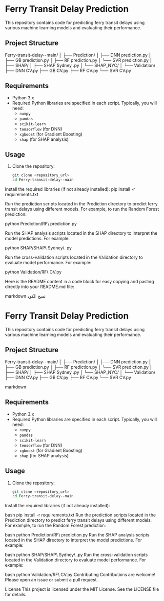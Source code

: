 # Ferry Transit Delay Prediction

This repository contains code for predicting ferry transit delays using various machine learning models and evaluating their performance.

## Project Structure

Ferry-transit-delay--main/
│
├── Prediction/
│ ├── DNN prediction.py
│ ├── GB prediction.py
│ ├── RF prediction.py
│ └── SVR prediction.py
│
├── SHAP/
│ ├── SHAP Sydney .py
│ └── SHAP_NYC/
│
└── Validation/
├── DNN CV.py
├── GB CV.py
├── RF CV.py
└── SVR CV.py


## Requirements

- Python 3.x
- Required Python libraries are specified in each script. Typically, you will need:
  - `numpy`
  - `pandas`
  - `scikit-learn`
  - `tensorflow` (for DNN)
  - `xgboost` (for Gradient Boosting)
  - `shap` (for SHAP analysis)

## Usage

1. Clone the repository:

   ```bash
   git clone <repository_url>
   cd Ferry-transit-delay--main

Install the required libraries (if not already installed):
pip install -r requirements.txt

Run the prediction scripts located in the Prediction directory to predict ferry transit delays using different models. For example, to run the Random Forest prediction:

python Prediction/RF\ prediction.py

Run the SHAP analysis scripts located in the SHAP directory to interpret the model predictions. For example:

python SHAP/SHAP\ Sydney\ .py

Run the cross-validation scripts located in the Validation directory to evaluate model performance. For example:

python Validation/RF\ CV.py


Here is the README content in a code block for easy copying and pasting directly into your README.md file:

markdown
نسخ الكود
# Ferry Transit Delay Prediction

This repository contains code for predicting ferry transit delays using various machine learning models and evaluating their performance.

## Project Structure

Ferry-transit-delay--main/
│
├── Prediction/
│ ├── DNN prediction.py
│ ├── GB prediction.py
│ ├── RF prediction.py
│ └── SVR prediction.py
│
├── SHAP/
│ ├── SHAP Sydney .py
│ └── SHAP_NYC/
│
└── Validation/
├── DNN CV.py
├── GB CV.py
├── RF CV.py
└── SVR CV.py

markdown

## Requirements

- Python 3.x
- Required Python libraries are specified in each script. Typically, you will need:
  - `numpy`
  - `pandas`
  - `scikit-learn`
  - `tensorflow` (for DNN)
  - `xgboost` (for Gradient Boosting)
  - `shap` (for SHAP analysis)

## Usage

1. Clone the repository:

   ```bash
   git clone <repository_url>
   cd Ferry-transit-delay--main
Install the required libraries (if not already installed):

bash
pip install -r requirements.txt
Run the prediction scripts located in the Prediction directory to predict ferry transit delays using different models. For example, to run the Random Forest prediction:

bash
python Prediction/RF\ prediction.py
Run the SHAP analysis scripts located in the SHAP directory to interpret the model predictions. For example:

bash
python SHAP/SHAP\ Sydney\ .py
Run the cross-validation scripts located in the Validation directory to evaluate model performance. For example:

bash
python Validation/RF\ CV.py
Contributing
Contributions are welcome! Please open an issue or submit a pull request.

License
This project is licensed under the MIT License. See the LICENSE file for details.

